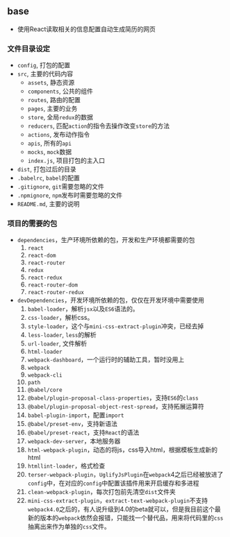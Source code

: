 ## base

- 使用React读取相关的信息配置自动生成简历的网页

### 文件目录设定

- `config`, 打包的配置
- `src`, 主要的代码内容
  * `assets`, 静态资源
  * `components`, 公共的组件
  * `routes`, 路由的配置
  * `pages`, 主要的业务
  * `store`, 全局`redux`的数据
  * `reducers`, 匹配`action`的指令去操作改变`store`的方法
  * `actions`, 发布动作指令
  * `apis`, 所有的`api`
  * `mocks`, `mock`数据
  * `index.js`, 项目打包的主入口
- `dist`, 打包过后的目录
- `.babelrc`, `babel`的配置
- `.gitignore`, `git`需要忽略的文件
- `.npmignore`, `npm`发布时需要忽略的文件
- `README.md`, 主要的说明

### 项目的需要的包

- `dependencies`，生产环境所依赖的包，开发和生产环境都需要的包
  1. `react`
  2. `react-dom`
  3. `react-router`
  4. `redux`
  5. `react-redux`
  6. `react-router-dom`
  7. `react-router-redux`
- `devDependencies`，开发环境所依赖的包，仅仅在开发环境中需要使用
  1. `babel-loader`，解析`jsx`以及`ES6`语法的。
  2. `css-loader`，解析css。
  3. `style-loader`，这个与`mini-css-extract-plugin`冲突，已经去掉
  4. `less-loader`, `less`的解析
  5. `url-loader`, 文件解析
  6. `html-loader`
  7. `webpack-dashboard`，一个运行时的辅助工具，暂时没用上
  8. `webpack`
  9. `webpack-cli`
  10. `path`
  11. `@babel/core`
  12. `@babel/plugin-proposal-class-properties`，支持`ES6`的`class`
  13. `@babel/plugin-proposal-object-rest-spread`，支持拓展运算符
  14. `babel-plugin-import`，配置`import`
  15. `@babel/preset-env`，支持新语法
  16. `@babel/preset-react`，支持`React`的语法
  17. `webpack-dev-server`，本地服务器
  18. `html-webpack-plugin`，动态的将js，css导入html，根据模板生成新的html
  19. `htmllint-loader`，格式检查
  20. `terser-webpack-plugin`，`UglifyJsPlugin`在`webpack`4之后已经被放进了`config`中，在对应的`config`中配置该插件用来开启缓存和多进程
  21. `clean-webpack-plugin`，每次打包前先清空`dist`文件夹
  22. `mini-css-extract-plugin`，`extract-text-webpack-plugin`不支持`webpack4.0`之后的，有人说升级到4.0的beta就可以，但是我目前这个最新的版本的`webpack`依然会报错，只能找一个替代品，用来将代码里的`css`抽离出来作为单独的`css`文件。

